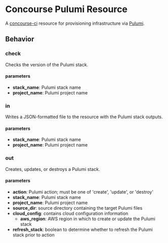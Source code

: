 # Concourse Pulumi Resource

A [concourse-ci](https://concourse-ci.org) resource for provisioning infrastructure via [Pulumi](https://www.pulumi.com).

## Behavior

### check

Checks the version of the Pulumi stack.

#### parameters

- **stack_name**: Pulumi stack name
- **project_name**: Pulumi project name

### in

Writes a JSON-formatted file to the resource with the Pulumi stack outputs.

#### parameters

- **stack_name**: Pulumi stack name
- **project_name**: Pulumi project name

### out

Creates, updates, or destroys a Pulumi stack.

#### parameters

- **action**: Pulumi action; must be one of 'create', 'update', or 'destroy'
- **stack_name**: Pulumi stack name
- **project_name**: Pulumi project name
- **source_dir**: source directory containing the target Pulumi files
- **cloud_config**: contains cloud configuration information
  - **aws_region**: AWS region in which to create or update the Pulumi stack
- **refresh_stack**: boolean to determine whether to refresh the Pulumi stack prior to action
